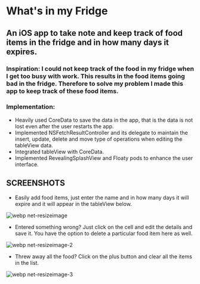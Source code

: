 # What's in my Fridge
## An iOS app to take note and keep track of food items in the fridge and in how many days it expires.

### Inspiration: I could not keep track of the food in my fridge when I get too busy with work. This results in the food items going bad in the fridge. Therefore to solve my problem I made this app to keep track of these food items.

### Implementation:
- Heavily used CoreData to save the data in the app, that is the data is not lost even after the user restarts the app.
- Implemented NSFetchResultController and its delegate to maintain the insert, update, delete and move type of operations when editing the tableView data.
- Integrated tableView with CoreData.
- Implemented RevealingSplashView and Floaty pods to enhance the user interface.

## SCREENSHOTS

- Easily add food items, just enter the name and in how many days it will expire and it will appear in the tableView below.

![webp net-resizeimage](https://user-images.githubusercontent.com/26324291/29854044-6af30c54-8cf8-11e7-8a66-bae73afa0120.png)

- Entered something wrong? Just click on the cell and edit the details and save it. You have the option to delete a particular food item here as well.

![webp net-resizeimage-2](https://user-images.githubusercontent.com/26324291/29854050-6fa12a24-8cf8-11e7-9f59-81dc84d581f4.png)

- Threw away all the food? Click on the plus button and clear all the items in the list.

![webp net-resizeimage-3](https://user-images.githubusercontent.com/26324291/29854051-7255e944-8cf8-11e7-88cd-78c6d7399340.png)




             
